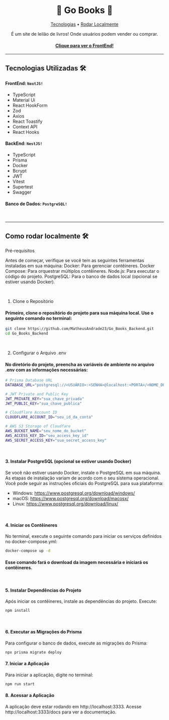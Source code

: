 <h1 align="center">🛒 Go Books 📒</h1>

<p align="center">
 <!-- <a href="#demo">Demonstração</a> •  -->
 <a href="#tecnologias">Tecnologias</a> •
 <a href="#rodar">Rodar Localmente</a>
</p>

<p align="center">É um site de leilão de livros! Onde usuários podem vender ou comprar.</p>

<h4 align="center">
  <a href="https://github.com/MatheusAndrade23/Go_Books_FrontEnd">Clique para ver o FrontEnd!</a>
</h4>

<!-- <h2 id="demo">Demonstração 🎥</h2>

_<h3>Telas do usuário "Vendedor" + Vendedor criando leilão do livro📚</h3>_
![Tela_do_Vendedor](https://github.com/user-attachments/assets/cc262d91-6e74-482a-aed9-8a125e6e9468)

_<h3>Telas do usuário "Comprador" + Comprador dando Lances🛒</h3>_
![Tela_do_Comprador](https://github.com/user-attachments/assets/d4e2daab-edb7-4cf6-b3be-d3a78fe22b38)

_<h3>"Vendedor" aceitando ou recusando lances ✅</h3>_
![Aceitando_Rejeitando_Lance](https://github.com/user-attachments/assets/9e8a4519-198e-4ed8-94fb-492d9093ceb3)

_<h3>"Comprador" vendo seus lances aceitos ou recusados ✅</h3>_
![Comprador vendo lances](https://github.com/user-attachments/assets/43079180-5100-4699-8550-96508f39bac9)

_<h3>Navegando pelo Prisma Studio e R2 Cloudfare 📁</h3>_
![Navegando_Prisma](https://github.com/user-attachments/assets/eff1a426-f1f3-446a-a328-5752ff92f26c)

_<h3>Documentação dos endpoints com Swagger 🌐</h3>_
![api_docs_NOVO](https://github.com/user-attachments/assets/eb440561-01a5-48b8-b008-a31daf1ea9b8)

<br> -->

---

<h2 id="tecnologias">Tecnologias Utilizadas 🛠</h2>

#### FrontEnd: `NextJS!`

- TypeScript
- Material Ui
- React HookForm
- Zod
- Axios
- React Toastify
- Context API
- React Hooks

#### BackEnd: `NestJS!`

- TypeScript
- Prisma
- Docker
- Bcrypt
- JWT
- Vitest
- Supertest
- Swagger

#### Banco de Dados: `PostgreSQL!`

<br>

---

<h2 id="rodar">Como rodar localmente 🛠</h2>

Pré-requisitos

Antes de começar, verifique se você tem as seguintes ferramentas instaladas em sua máquina:
Docker: Para gerenciar contêineres.
Docker Compose: Para orquestrar múltiplos contêineres.
Node.js: Para executar o código do projeto.
PostgreSQL: Para o banco de dados local (opcional se estiver usando Docker).

<br>

1. Clone o Repositório
<h4>Primeiro, clone o repositório do projeto para sua máquina local. Use o seguinte comando no terminal:</h4>


```bash
git clone https://github.com/MatheusAndrade23/Go_Books_Backend.git
cd Go_Books_Backend
```

<br>

2. Configurar o Arquivo .env
<h4>No diretório do projeto, preencha as variáveis de ambiente no arquivo .env com as informações necessárias:</h4>

```bash
# Prisma Database URL
DATABASE_URL="postgresql://<USUÁRIO>:<SENHA>@localhost:<PORTA>/<NOME_DO_BANCO>"

# JWT Private and Public Key
JWT_PRIVATE_KEY="sua_chave_privada"
JWT_PUBLIC_KEY="sua_chave_publica"

# Cloudflare Account ID
CLOUDFLARE_ACCOUNT_ID="seu_id_da_conta"

# AWS S3 Storage of Cloudfare
AWS_BUCKET_NAME="seu_nome_do_bucket"
AWS_ACCESS_KEY_ID="seu_access_key_id"
AWS_SECRET_ACCESS_KEY="sua_secret_access_key"
```

<br>

<h4>3. Instalar PostgreSQL (opcional se estiver usando Docker)</h4>

Se você não estiver usando Docker, instale o PostgreSQL em sua máquina. As etapas de instalação variam de acordo com o seu sistema operacional. Você pode seguir as instruções oficiais do PostgreSQL para sua plataforma:

- Windows: https://www.postgresql.org/download/windows/
- macOS: https://www.postgresql.org/download/macosx/
- Linux: https://www.postgresql.org/download/linux/

<br>

<h4>4. Iniciar os Contêineres</h4>
No terminal, execute o seguinte comando para iniciar os serviços definidos no docker-compose.yml:

```bash
docker-compose up -d
```

<h4>Esse comando fará o download da imagem necessária e iniciará os contêineres.</h4>

<br>

<h4>5. Instalar Dependências do Projeto</h4>
Após iniciar os contêineres, instale as dependências do projeto. Execute:

```bash
npm install
```
<br>

<h4>6. Executar as Migrações do Prisma</h4>
Para configurar o banco de dados, execute as migrações do Prisma:

```bash
npx prisma migrate deploy
```

<h4>7. Iniciar a Aplicação</h4>
Para iniciar a aplicação, digite no terminal:

```bash
npm run start
```

<h4>8. Acessar a Aplicação</h4>
   
A aplicação deve estar rodando em http://localhost:3333. Acesse http://localhost:3333/docs para ver a documentação.
